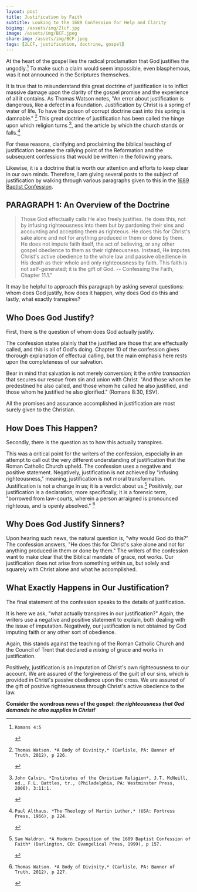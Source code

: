```yaml
---
layout: post
title: Justification by Faith
subtitle: Looking to the 1689 Confession for Help and Clarity 
bigimg: /assets/img/2lcf.jpg
image: /assets/img/BCF.jpeg
share-img: /assets/img/BCF.jpeg
tags: [2LCF, justification, doctrine, gospel]
---
```


At the heart of the gospel lies the radical proclamation that God justifies the ungodly.[^1] To make such a claim would seem impossible, even blasphemous, was it not announced in the Scriptures themselves. 

It is true that to misunderstand this great doctrine of justification is to inflict massive damage upon the clarity of the gospel promise and the experience of all it contains. As Thomas Watson notes, "An error about justification is dangerous, like a defect in a foundation. Justification by Christ is a spring of water of life. To have the poison of corrupt doctrine cast into this spring is damnable." [^2] This great doctrine of justification has been called the hinge upon which religion turns [^3], and the article by which the church stands or falls.[^4] 

For these reasons, clarifying and proclaiming the biblical teaching of justification became the rallying point of the Reformation and the subsequent confessions that would be written in the following years. 

Likewise, it is a doctrine that is worth our attention and efforts to keep clear in our own minds. Therefore, I am giving several posts to the subject of justification by walking through various paragraphs given to this in the [1689 Baptist Confession](https://founders.org/1689-confession/chapter-11-justification/).


## PARAGRAPH 1: An Overview of the Doctrine

> Those God effectually calls He also freely justifies. He does this, not by infusing righteousness into them but by pardoning their sins and accounting and accepting them as righteous. He does this for Christ's sake alone and not for anything produced in them or done by them. He does not impute faith itself, the act of believing, or any other gospel obedience to them as their righteousness. Instead, He imputes Christ's active obedience to the whole law and passive obedience in His death as their whole and only righteousness by faith. This faith is not self-generated; it is the gift of God. -- Confessing the Faith, Chapter 11.1."

It may be helpful to approach this paragraph by asking several questions: whom does God justify, how does it happen, why does God do this and lastly, what exactly transpires?

## Who Does God Justify?
First, there is the question of whom does God actually justify. 

The confession states plainly that the justified are those that are effectually called, and this is all of God's doing. Chapter 10 of the confession gives thorough explanation of effectual calling, but the main emphasis here rests upon the completeness of our salvation. 

Bear in mind that salvation is not merely conversion; it the *entire transaction* that secures our rescue from sin and union with Christ. "And those whom he predestined he also called, and those whom he called he also justified, and those whom he justified he also glorified." (Romans 8:30, ESV). 

All the promises and assurance accomplished in justification are most surely given to the Christian.

## How Does This Happen?
Secondly, there is the question as to how this actually transpires. 

This was a critical point for the writers of the confession, especially in an attempt to call out the very different understanding of justification that the Roman Catholic Church upheld. The confession uses a negative and positive statement. Negatively, justification is not achieved by "infusing righteousness," meaning, justification is not moral transformation. Justification is not a change in us; it is a verdict about us.[^5] Positively, our justification is a declaration; more specifically, it is a forensic term, "borrowed from law-courts, wherein a person arraigned is pronounced righteous, and is openly absolved." [^6] 

## Why Does God Justify Sinners?
Upon hearing such news, the natural question is, "why would God do this?" The confession answers, "He does this for Christ's sake alone and not for anything produced in them or done by them." The writers of the confession want to make clear that the Biblical mandate of grace, not works. Our justification does not arise from something within us, but solely and squarely with Christ alone and what he accomplished.

## What Exactly Happens in Our Justification?
The final statement of the confession speaks to the details of justification. 

It is here we ask, "what actually transpires in our justification?" Again, the writers use a negative and positive statement to explain, both dealing with the issue of imputation. Negatively, our justification is not obtained by God imputing faith or any other sort of obedience. 

Again, this stands against the teaching of the Roman Catholic Church and the Council of Trent that declared a *mixing* of grace and works in justification. 

Positively, justification is an imputation of Christ's own righteousness to our account. We are assured of the forgiveness of the guilt of our sins, which is provided in Christ's passive obedience upon the cross. We are assured of the gift of positive righteousness through Christ's active obedience to the law. 

**Consider the wondrous news of the gospel: *the righteousness that God demands he also supplies in Christ!*** 



[^1]:    Romans 4:5

[^2]:    Thomas Watson. *A Body of Divinity,* (Carlisle, PA: Banner of Truth, 2012), p 226.

[^3]:    John Calvin, *Institutes of the Christian Religion*, J.T. McNeill, ed., F.L. Battles, tr., (Philadelphia, PA: Westminster Press, 2006), 3:11:1.

[^4]:    Paul Althaus. *The Theology of Martin Luther,* (USA: Fortress Press, 1966), p 224.

[^5]:    Sam Waldron. *A Modern Exposition of the 1689 Baptist Confession of Faith* (Darlington, CO: Evangelical Press, 1999), p 157.

[^6]:    Thomas Watson. *A Body of Divinity,* (Carlisle, PA: Banner of Truth, 2012), p 227.
